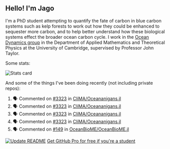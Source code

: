 ## Hello! I'm Jago

I'm a PhD student attempting to quantify the fate of carbon in blue carbon systems such as kelp forests to work out how they could be enhanced to sequester more carbon, and to help better understand how these biological systems effect the broader ocean carbon cycle. I work in the <a href="https://www.damtp.cam.ac.uk/user/jrt51/" class="emph">Ocean Dynamics group</a> in the Department of Applied Mathematics and Theoretical Physics at the University of Cambridge, supervised by Professor John Taylor.

Some stats:
<!--
![](https://raw.githubusercontent.com/jagoosw/jagoosw/main/profile-summary-card-output/nord_dark/0-profile-details.svg)
![](https://raw.githubusercontent.com/jagoosw/jagoosw/main/profile-summary-card-output/nord_dark/3-stats.svg)
![](https://raw.githubusercontent.com/jagoosw/jagoosw/main/profile-summary-card-output/nord_dark/4-productive-time.svg)
-->
![Stats card](https://github-readme-stats.vercel.app/api?username=jagoosw&count_private=true&show_icons=true&theme=transparent&hide_title=true&rank_icon=percentile&show=reviews)

And some of the things I've been doing recently (not including private repos):
<!--START_SECTION:activity-->
1. 🗣 Commented on [#3323](https://github.com/CliMA/Oceananigans.jl/pull/3323#issuecomment-1757338739) in [CliMA/Oceananigans.jl](https://github.com/CliMA/Oceananigans.jl)
2. 🗣 Commented on [#3323](https://github.com/CliMA/Oceananigans.jl/pull/3323#issuecomment-1756080047) in [CliMA/Oceananigans.jl](https://github.com/CliMA/Oceananigans.jl)
3. 🗣 Commented on [#3323](https://github.com/CliMA/Oceananigans.jl/pull/3323#issuecomment-1756073240) in [CliMA/Oceananigans.jl](https://github.com/CliMA/Oceananigans.jl)
4. 🗣 Commented on [#3323](https://github.com/CliMA/Oceananigans.jl/pull/3323#issuecomment-1755972885) in [CliMA/Oceananigans.jl](https://github.com/CliMA/Oceananigans.jl)
5. 🗣 Commented on [#149](https://github.com/OceanBioME/OceanBioME.jl/pull/149#issuecomment-1755960568) in [OceanBioME/OceanBioME.jl](https://github.com/OceanBioME/OceanBioME.jl)
<!--END_SECTION:activity-->


[![Update README](https://github.com/jagoosw/jagoosw/actions/workflows/update-readme.yml/badge.svg)](https://github.com/jagoosw/jagoosw/actions/workflows/update-readme.yml)
[Get GitHub Pro for free if you're a student](https://education.github.com/pack)

